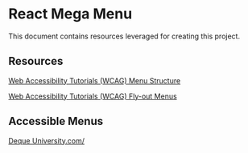 # React Mega Menu

This document contains resources leveraged for creating this project.

## Resources

[Web Accessibility Tutorials (WCAG) Menu Structure](https://www.w3.org/WAI/tutorials/menus/structure/)

[Web Accessibility Tutorials (WCAG) Fly-out Menus](https://www.w3.org/WAI/tutorials/menus/flyout/)

## Accessible Menus

[Deque University.com/](https://dequeuniversity.com/)
